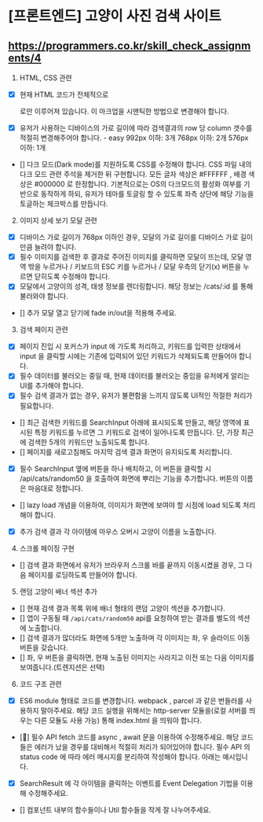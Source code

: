 # [프론트엔드] 고양이 사진 검색 사이트

## https://programmers.co.kr/skill_check_assignments/4

1. HTML, CSS 관련

- [x] 현재 HTML 코드가 전체적으로 <div> 로만 이루어져 있습니다. 이 마크업을 시맨틱한 방법으로 변경해야 합니다.

- [x] 유저가 사용하는 디바이스의 가로 길이에 따라 검색결과의 row 당 column 갯수를 적절히 변경해주어야 합니다. - easy
      992px 이하: 3개
      768px 이하: 2개
      576px 이하: 1개

- [] 다크 모드(Dark mode)를 지원하도록 CSS를 수정해야 합니다.
  CSS 파일 내의 다크 모드 관련 주석을 제거한 뒤 구현합니다.
  모든 글자 색상은 #FFFFFF , 배경 색상은 #000000 로 한정합니다.
  기본적으로는 OS의 다크모드의 활성화 여부를 기반으로 동작하게 하되, 유저가 테마를 토글링 할 수 있도록 좌측 상단에 해당 기능을 토글하는 체크박스를 만듭니다.

2. 이미지 상세 보기 모달 관련

- [x] 디바이스 가로 길이가 768px 이하인 경우, 모달의 가로 길이를 디바이스 가로 길이만큼 늘려야 합니다.
- [x] 필수 이미지를 검색한 후 결과로 주어진 이미지를 클릭하면 모달이 뜨는데, 모달 영역 밖을 누르거나 / 키보드의 ESC 키를 누르거나 / 모달 우측의 닫기(x) 버튼을 누르면 닫히도록 수정해야 합니다.
- [x] 모달에서 고양이의 성격, 태생 정보를 렌더링합니다. 해당 정보는 /cats/:id 를 통해 불러와야 합니다.
- [] 추가 모달 열고 닫기에 fade in/out을 적용해 주세요.

3. 검색 페이지 관련

- [x] 페이지 진입 시 포커스가 input 에 가도록 처리하고, 키워드를 입력한 상태에서 input 을 클릭할 시에는 기존에 입력되어 있던 키워드가 삭제되도록 만들어야 합니다.
- [x] 필수 데이터를 불러오는 중일 때, 현재 데이터를 불러오는 중임을 유저에게 알리는 UI를 추가해야 합니다.
- [x] 필수 검색 결과가 없는 경우, 유저가 불편함을 느끼지 않도록 UI적인 적절한 처리가 필요합니다.
- [] 최근 검색한 키워드를 SearchInput 아래에 표시되도록 만들고, 해당 영역에 표시된 특정 키워드를 누르면 그 키워드로 검색이 일어나도록 만듭니다. 단, 가장 최근에 검색한 5개의 키워드만 노출되도록 합니다.
- [] 페이지를 새로고침해도 마지막 검색 결과 화면이 유지되도록 처리합니다.
- [x] 필수 SearchInput 옆에 버튼을 하나 배치하고, 이 버튼을 클릭할 시 /api/cats/random50 을 호출하여 화면에 뿌리는 기능을 추가합니다. 버튼의 이름은 마음대로 정합니다.
- [] lazy load 개념을 이용하여, 이미지가 화면에 보여야 할 시점에 load 되도록 처리해야 합니다.
- [x] 추가 검색 결과 각 아이템에 마우스 오버시 고양이 이름을 노출합니다.

4. 스크롤 페이징 구현

- [] 검색 결과 화면에서 유저가 브라우저 스크롤 바를 끝까지 이동시켰을 경우, 그 다음 페이지를 로딩하도록 만들어야 합니다.

5. 랜덤 고양이 배너 섹션 추가

- [] 현재 검색 결과 목록 위에 배너 형태의 랜덤 고양이 섹션을 추가합니다.
- [] 앱이 구동될 때 `/api/cats/random50` api를 요청하여 받는 결과를 별도의 섹션에 노출합니다.
- [] 검색 결과가 많더라도 화면에 5개만 노출하며 각 이미지는 좌, 우 슬라이드 이동 버튼을 갖습니다.
- [] 좌, 우 버튼을 클릭하면, 현재 노출된 이미지는 사라지고 이전 또는 다음 이미지를 보여줍니다.(트렌지션은 선택)

6. 코드 구조 관련

- [x] ES6 module 형태로 코드를 변경합니다.
      webpack , parcel 과 같은 번들러를 사용하지 말아주세요.
      해당 코드 실행을 위해서는 http-server 모듈을(로컬 서버를 띄우는 다른 모듈도 사용 가능) 통해 index.html 을 띄워야 합니다.
- [🔼] 필수 API fetch 코드를 async , await 문을 이용하여 수정해주세요. 해당 코드들은 에러가 났을 경우를 대비해서 적절히 처리가 되어있어야 합니다.
  필수 API 의 status code 에 따라 에러 메시지를 분리하여 작성해야 합니다. 아래는 예시입니다.
- [x] SearchResult 에 각 아이템을 클릭하는 이벤트를 Event Delegation 기법을 이용해 수정해주세요.
- [] 컴포넌트 내부의 함수들이나 Util 함수들을 작게 잘 나누어주세요.
